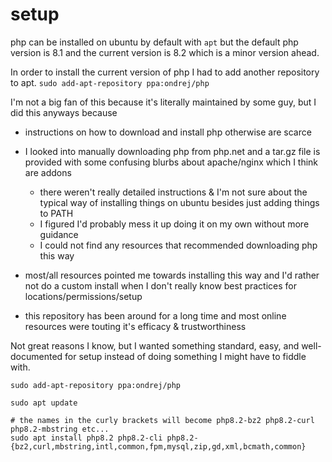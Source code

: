 # setup

php can be installed on ubuntu by default with `apt` but the default php version is 8.1 and the current version is 8.2 which is a minor version ahead.

In order to install the current version of php I had to add another repository to apt. `sudo add-apt-repository ppa:ondrej/php ` 

I'm not a big fan of this because it's literally maintained by some guy, but I did this anyways because 
- instructions on how to download and install php otherwise are scarce 

- I looked into manually downloading php from php.net and a tar.gz file is provided with some confusing blurbs about apache/nginx which I think are addons 
    - there weren't really detailed instructions & I'm not sure about the typical way of installing things on ubuntu besides just adding things to PATH 
    - I figured I'd probably mess it up doing it on my own without more guidance
    - I could not find any resources that recommended downloading php this way
- most/all resources pointed me towards installing this way and I'd rather not do a custom install when I don't really know best practices for locations/permissions/setup
- this repository has been around for a long time and most online resources were touting it's efficacy & trustworthiness


Not great reasons I know, but I wanted something standard, easy, and well-documented for setup instead of doing something I might have to fiddle with.


```
sudo add-apt-repository ppa:ondrej/php

sudo apt update

# the names in the curly brackets will become php8.2-bz2 php8.2-curl php8.2-mbstring etc...  
sudo apt install php8.2 php8.2-cli php8.2-{bz2,curl,mbstring,intl,common,fpm,mysql,zip,gd,xml,bcmath,common}
```